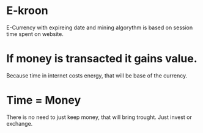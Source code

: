 # E-kroon
E-Currency with expireing date and mining algorythm is based on session time spent on website.
# If money is transacted it gains value.
Because time in internet costs energy, that will be base of the currency.
# Time = Money
There is no need to just keep money, that will bring trought.
Just invest or exchange.
